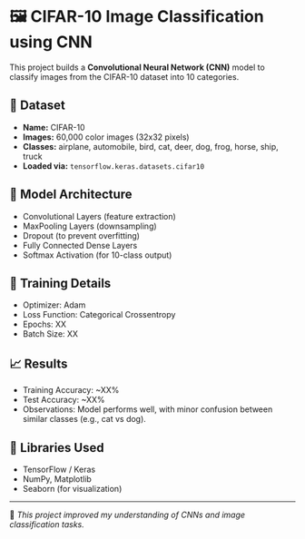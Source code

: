 # 🖼️ CIFAR-10 Image Classification using CNN

This project builds a **Convolutional Neural Network (CNN)** model to classify images from the CIFAR-10 dataset into 10 categories.

## 📂 Dataset
- **Name:** CIFAR-10  
- **Images:** 60,000 color images (32x32 pixels)  
- **Classes:** airplane, automobile, bird, cat, deer, dog, frog, horse, ship, truck  
- **Loaded via:** `tensorflow.keras.datasets.cifar10`

## 🧩 Model Architecture
- Convolutional Layers (feature extraction)  
- MaxPooling Layers (downsampling)  
- Dropout (to prevent overfitting)  
- Fully Connected Dense Layers  
- Softmax Activation (for 10-class output)

## 🧠 Training Details
- Optimizer: Adam  
- Loss Function: Categorical Crossentropy  
- Epochs: XX  
- Batch Size: XX  

## 📈 Results
- Training Accuracy: ~XX%  
- Test Accuracy: ~XX%  
- Observations: Model performs well, with minor confusion between similar classes (e.g., cat vs dog).

## 🧰 Libraries Used
- TensorFlow / Keras  
- NumPy, Matplotlib  
- Seaborn (for visualization)

---

📸 *This project improved my understanding of CNNs and image classification tasks.*
